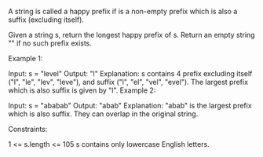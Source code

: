 A string is called a happy prefix if is a non-empty prefix which is also a suffix (excluding itself).

Given a string s, return the longest happy prefix of s. Return an empty string "" if no such prefix exists.

 

Example 1:

Input: s = "level"
Output: "l"
Explanation: s contains 4 prefix excluding itself ("l", "le", "lev", "leve"), and suffix ("l", "el", "vel", "evel"). The largest prefix which is also suffix is given by "l".
Example 2:

Input: s = "ababab"
Output: "abab"
Explanation: "abab" is the largest prefix which is also suffix. They can overlap in the original string.
 

Constraints:

1 <= s.length <= 105
s contains only lowercase English letters.

